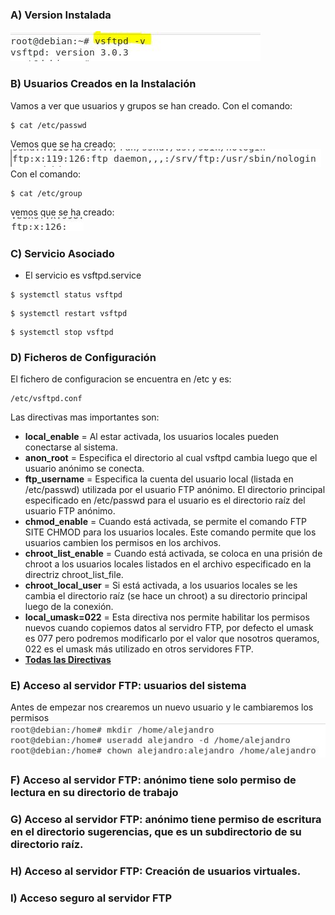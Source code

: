 ### A) Version Instalada
![imagen](imagenes/aversion.JPG) 
### B) Usuarios Creados en la Instalación
Vamos a ver que usuarios y grupos se han creado.
Con el comando:  
```
$ cat /etc/passwd
```
Vemos que se ha creado:  
![imagen](imagenes/usuario.jpg)  
Con el comando:  
```
$ cat /etc/group
```
vemos que se ha creado:  
![imagen](imagenes/grupo.jpg)  
### C) Servicio Asociado
* El servicio es vsftpd.service
```
$ systemctl status vsftpd
```
```
$ systemctl restart vsftpd
```
```
$ systemctl stop vsftpd
```
### D) Ficheros de Configuración
El fichero de configuracion se encuentra en /etc y es:
```
/etc/vsftpd.conf
```
Las directivas mas importantes son:
- **local_enable** = Al estar activada, los usuarios locales pueden conectarse al sistema.
- **anon_root** = Especifica el directorio al cual vsftpd cambia luego que el usuario anónimo se conecta.
- **ftp_username** = Especifica la cuenta del usuario local (listada en /etc/passwd) utilizada por el usuario FTP anónimo. El directorio principal especificado en /etc/passwd para el usuario es el directorio raíz del usuario FTP anónimo.
- **chmod_enable** = Cuando está activada, se permite el comando FTP SITE CHMOD para los usuarios locales. Este comando permite que los usuarios cambien los permisos en los archivos.
- **chroot_list_enable** = Cuando está activada, se coloca en una prisión de chroot a los usuarios locales listados en el archivo especificado en la directriz chroot_list_file.
- **chroot_local_user** = Si está activada, a los usuarios locales se les cambia el directorio raíz (se hace un chroot) a su directorio principal luego de la conexión.
- **local_umask=022** = Esta directiva nos permite habilitar los permisos nuevos cuando copiemos datos al servidro FTP, por defecto el umask es 077 pero podremos modificarlo por el valor que nosotros queramos, 022 es el umask más utilizado en otros servidores FTP.  
- **[Todas las Directivas](https://web.mit.edu/rhel-doc/4/RH-DOCS/rhel-rg-es-4/s1-ftp-vsftpd-conf.html)**
### E) Acceso al servidor FTP: usuarios del sistema
Antes de empezar nos crearemos un nuevo usuario y le cambiaremos los permisos
![imagen](imagenes/usuario1.jpg)  
### F) Acceso al servidor FTP: anónimo tiene solo permiso de lectura en su directorio de trabajo
### G) Acceso al servidor FTP: anónimo tiene permiso de escritura en el directorio sugerencias, que es un subdirectorio de su directorio raíz.
### H) Acceso al servidor FTP: Creación de usuarios virtuales.
### I) Acceso seguro al servidor FTP
